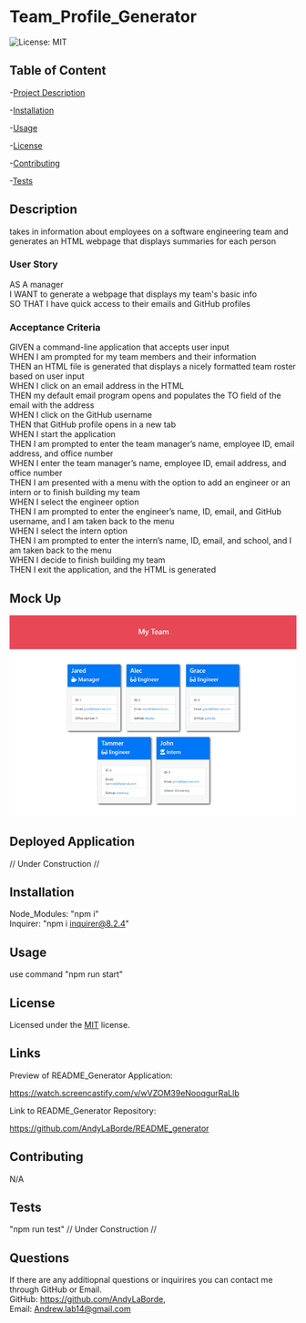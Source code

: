 # Team_Profile_Generator  

  ![License: MIT](https://img.shields.io/badge/License-MIT-yellow.svg)

  ## Table of Content
  -[Project Description](#description)  

  -[Installation](#installation)  

  -[Usage](#usage)  

  -[License](#license)  

  -[Contributing](#contributing)  

  -[Tests](#tests)  

  


  ## Description 

  takes in information about employees on a software engineering team and generates an HTML webpage that displays summaries for each person  

  ### User Story

  AS A manager  
  I WANT to generate a webpage that displays my team's basic info  
  SO THAT I have quick access to their emails and GitHub profiles  

  ### Acceptance Criteria

  GIVEN a command-line application that accepts user input  
  WHEN I am prompted for my team members and their information  
  THEN an HTML file is generated that displays a nicely formatted team roster based on user input  
  WHEN I click on an email address in the HTML    
  THEN my default email program opens and populates the TO field of the email with the address  
  WHEN I click on the GitHub username  
  THEN that GitHub profile opens in a new tab  
  WHEN I start the application  
  THEN I am prompted to enter the team manager’s name, employee ID, email address, and office number  
  WHEN I enter the team manager’s name, employee ID, email address, and office number  
  THEN I am presented with a menu with the option to add an engineer or an intern or to finish building my team  
  WHEN I select the engineer option  
  THEN I am prompted to enter the engineer’s name, ID, email, and GitHub username, and I am taken back to the menu  
  WHEN I select the intern option  
  THEN I am prompted to enter the intern’s name, ID, email, and school, and I am taken back to the menu  
  WHEN I decide to finish building my team  
  THEN I exit the application, and the HTML is generated  

  ## Mock Up

  ![Alt text](assets/images/10-object-oriented-programming-homework-demo.png)

  ## Deployed Application

  // Under Construction //

  ## Installation  

  Node_Modules: "npm i"  
  Inquirer: "npm i inquirer@8.2.4"  

  ## Usage  

  use command "npm run start" 

  ## License  

  Licensed under the [MIT](https://opensource.org/licenses/MIT) license.
  
  ## Links

  Preview of README_Generator Application:

  https://watch.screencastify.com/v/wVZOM39eNooqgurRaLlb

  Link to README_Generator Repository:

  https://github.com/AndyLaBorde/README_generator

  ## Contributing          

  N/A

  ## Tests   

  "npm run test" 
  // Under Construction //

  ## Questions  

  If there are any additiopnal questions or inquirires you can contact me through GitHub or Email.      
  GitHub: https://github.com/AndyLaBorde,      
  Email: Andrew.lab14@gmail.com       
  